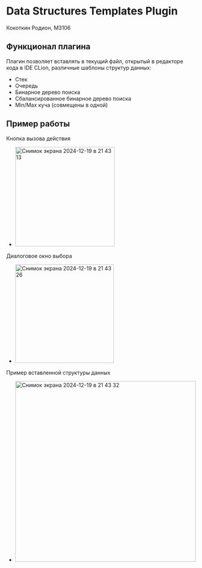 # Data Structures Templates Plugin
Кокоткин Родион, М3106

## Функционал плагина
Плагин позволяет вставлять в текущий файл, открытый в редакторе кода в IDE CLion, различные шаблоны структур данных:
- Стек
- Очередь
- Бинарное дерево поиска
- Сбалансированное бинарное дерево поиска
- Min/Max куча (совмещены в одной)

## Пример работы

Кнопка вызова действия
- <img width="264" alt="Снимок экрана 2024-12-19 в 21 43 13" src="https://github.com/user-attachments/assets/c123f2a5-2356-4df5-8d38-9986a9a4dece" />

Диалоговое окно выбора
- <img width="262" alt="Снимок экрана 2024-12-19 в 21 43 26" src="https://github.com/user-attachments/assets/0d8937c8-bea7-4030-96ac-0060dd162b49" />

Пример вставленной структуры данных
- <img width="480" alt="Снимок экрана 2024-12-19 в 21 43 32" src="https://github.com/user-attachments/assets/73a5d5cc-7495-41f4-83e3-3c615ef250fb" />
